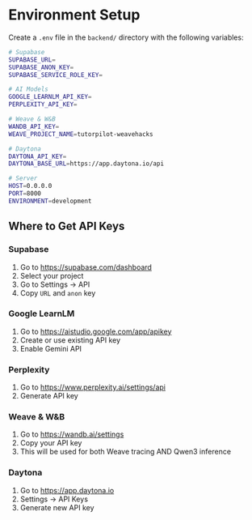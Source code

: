 # Environment Setup

Create a `.env` file in the `backend/` directory with the following variables:

```bash
# Supabase
SUPABASE_URL=
SUPABASE_ANON_KEY=
SUPABASE_SERVICE_ROLE_KEY=

# AI Models
GOOGLE_LEARNLM_API_KEY=
PERPLEXITY_API_KEY=

# Weave & W&B
WANDB_API_KEY=
WEAVE_PROJECT_NAME=tutorpilot-weavehacks

# Daytona
DAYTONA_API_KEY=
DAYTONA_BASE_URL=https://app.daytona.io/api

# Server
HOST=0.0.0.0
PORT=8000
ENVIRONMENT=development
```

## Where to Get API Keys

### Supabase
1. Go to https://supabase.com/dashboard
2. Select your project
3. Go to Settings → API
4. Copy `URL` and `anon` key

### Google LearnLM
1. Go to https://aistudio.google.com/app/apikey
2. Create or use existing API key
3. Enable Gemini API

### Perplexity
1. Go to https://www.perplexity.ai/settings/api
2. Generate API key

### Weave & W&B
1. Go to https://wandb.ai/settings
2. Copy your API key
3. This will be used for both Weave tracing AND Qwen3 inference

### Daytona
1. Go to https://app.daytona.io
2. Settings → API Keys
3. Generate new API key

